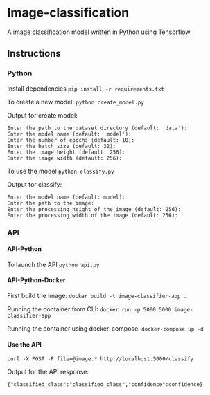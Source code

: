 # Image-classification

A image classification model written in Python using Tensorflow

## Instructions

### Python

Install dependencies `pip install -r requirements.txt`

To create a new model: `python create_model.py`

Output for create model:

```text
Enter the path to the dataset directory (default: 'data'):
Enter the model name (default: 'model'):
Enter the number of epochs (default: 10):
Enter the batch size (default: 32):
Enter the image height (default: 256): 
Enter the image width (default: 256):
```

To use the model `python classify.py`

Output for classify:

```text
Enter the model name (default: model): 
Enter the path to the image:
Enter the processing height of the image (default: 256):
Enter the processing width of the image (default: 256):
```

### API

#### API-Python

To launch the API `python api.py`

#### API-Python-Docker

First build the image: `docker build -t image-classifier-app .`

Running the container from CLI: `docker run -p 5000:5000 image-classifier-app`

Running the container using docker-compose: `docker-compose up -d`

#### Use the API

`curl -X POST -F file=@image.* http://localhost:5000/classify`

Output for the API response:

`{"classified_class":"classified_class","confidence":confidence}`
